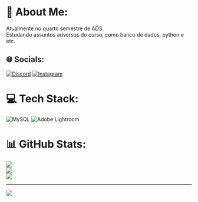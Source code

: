 # 💫 About Me:
Atualmente no quarto semestre de ADS.<br>Estudando assuntos adversos do curso, como banco de dados, python e etc.


## 🌐 Socials:
[![Discord](https://img.shields.io/badge/Discord-%237289DA.svg?logo=discord&logoColor=white)](https://discord.gg/lguids) [![Instagram](https://img.shields.io/badge/Instagram-%23E4405F.svg?logo=Instagram&logoColor=white)](https://instagram.com/Lguidss) 

# 💻 Tech Stack:
![MySQL](https://img.shields.io/badge/mysql-%2300000f.svg?style=for-the-badge&logo=mysql&logoColor=white) ![Adobe Lightroom](https://img.shields.io/badge/Adobe%20Lightroom-31A8FF.svg?style=for-the-badge&logo=Adobe%20Lightroom&logoColor=white)
# 📊 GitHub Stats:
![](https://github-readme-stats.vercel.app/api?username=Lguids&theme=dark&hide_border=false&include_all_commits=false&count_private=false)<br/>
![](https://github-readme-streak-stats.herokuapp.com/?user=Lguids&theme=dark&hide_border=false)<br/>
![](https://github-readme-stats.vercel.app/api/top-langs/?username=Lguids&theme=dark&hide_border=false&include_all_commits=false&count_private=false&layout=compact)

---
[![](https://visitcount.itsvg.in/api?id=Lguids&icon=0&color=0)](https://visitcount.itsvg.in)

<!-- Proudly created with GPRM ( https://gprm.itsvg.in ) -->
